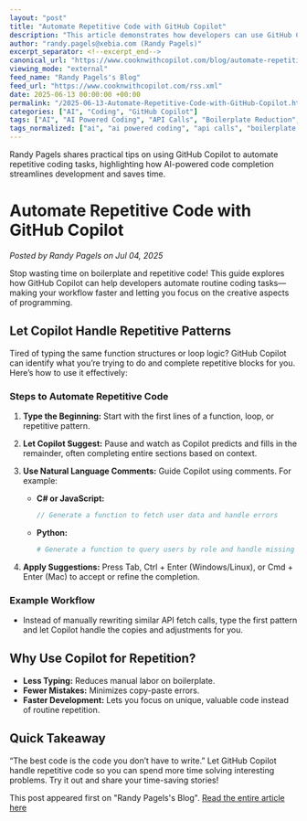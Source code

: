```yaml
---
layout: "post"
title: "Automate Repetitive Code with GitHub Copilot"
description: "This article demonstrates how developers can use GitHub Copilot to automate repetitive coding tasks such as boilerplate, loops, and API calls. It provides practical steps, tips, and examples for leveraging Copilot's pattern recognition to streamline your workflow and reduce manual errors."
author: "randy.pagels@xebia.com (Randy Pagels)"
excerpt_separator: <!--excerpt_end-->
canonical_url: "https://www.cooknwithcopilot.com/blog/automate-repetitive-code-with-github-copilot.html"
viewing_mode: "external"
feed_name: "Randy Pagels's Blog"
feed_url: "https://www.cooknwithcopilot.com/rss.xml"
date: 2025-06-13 00:00:00 +00:00
permalink: "/2025-06-13-Automate-Repetitive-Code-with-GitHub-Copilot.html"
categories: ["AI", "Coding", "GitHub Copilot"]
tags: ["AI", "AI Powered Coding", "API Calls", "Boilerplate Reduction", "C#", "Code Generation", "Coding", "Coding Assistant", "Developer Productivity", "GitHub Copilot", "JavaScript", "Natural Language Comments", "Pattern Recognition", "Posts", "Python", "Repetitive Code Automation", "Tab Completion", "Workflow Automation"]
tags_normalized: ["ai", "ai powered coding", "api calls", "boilerplate reduction", "csharp", "code generation", "coding", "coding assistant", "developer productivity", "github copilot", "javascript", "natural language comments", "pattern recognition", "posts", "python", "repetitive code automation", "tab completion", "workflow automation"]
---
```


Randy Pagels shares practical tips on using GitHub Copilot to automate repetitive coding tasks, highlighting how AI-powered code completion streamlines development and saves time.<!--excerpt_end-->

# Automate Repetitive Code with GitHub Copilot

*Posted by Randy Pagels on Jul 04, 2025*

Stop wasting time on boilerplate and repetitive code! This guide explores how GitHub Copilot can help developers automate routine coding tasks—making your workflow faster and letting you focus on the creative aspects of programming.

## Let Copilot Handle Repetitive Patterns

Tired of typing the same function structures or loop logic? GitHub Copilot can identify what you’re trying to do and complete repetitive blocks for you. Here’s how to use it effectively:

### Steps to Automate Repetitive Code

1. **Type the Beginning:** Start with the first lines of a function, loop, or repetitive pattern.
2. **Let Copilot Suggest:** Pause and watch as Copilot predicts and fills in the remainder, often completing entire sections based on context.
3. **Use Natural Language Comments:** Guide Copilot using comments. For example:
    - **C# or JavaScript:**

      ```js
      // Generate a function to fetch user data and handle errors
      ```

    - **Python:**

      ```python
      # Generate a function to query users by role and handle missing data
      ```

4. **Apply Suggestions:** Press Tab, Ctrl + Enter (Windows/Linux), or Cmd + Enter (Mac) to accept or refine the completion.

### Example Workflow

- Instead of manually rewriting similar API fetch calls, type the first pattern and let Copilot handle the copies and adjustments for you.

## Why Use Copilot for Repetition?

- **Less Typing:** Reduces manual labor on boilerplate.
- **Fewer Mistakes:** Minimizes copy-paste errors.
- **Faster Development:** Lets you focus on unique, valuable code instead of routine repetition.

## Quick Takeaway

“The best code is the code you don’t have to write.” Let GitHub Copilot handle repetitive code so you can spend more time solving interesting problems. Try it out and share your time-saving stories!

This post appeared first on "Randy Pagels's Blog". [Read the entire article here](https://www.cooknwithcopilot.com/blog/automate-repetitive-code-with-github-copilot.html)
